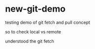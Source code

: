 # new-git-demo

testing demo of git fetch and pull concept

so to check local vs remote

understood the git fetch
